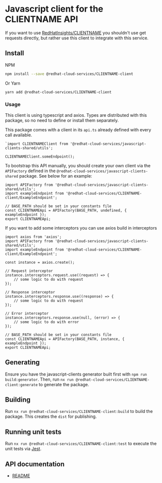 # Javascript client for the CLIENTNAME API
If you want to use [RedHatInsights/CLIENTNAME](https://github.com/RedHatInsights/CLIENTNAME) you shouldn't use get requests directly, but rather use this client to integrate with this service.

## Install
NPM
```bash
npm install --save @redhat-cloud-services/CLIENTNAME-client
```

Or Yarn
```bash
yarn add @redhat-cloud-services/CLIENTNAME-client
```

### Usage
This client is using typescript and axios. Types are distributed with this package, so no need to define or install them separately.

This package comes with a client in its `api.ts` already defined with every call available. 
```JS
`import CLIENTNAMEClient from '@redhat-cloud-services/javascript-clients-shared/utils';

CLIENTNAMEClient.someEndpoint();
```

To bootstrap this API manually, you should create your own client via the `APIFactory` defined in the `@redhat-cloud-services/javascript-clients-shared` package. See below for an example:
```JS
import APIFactory from '@redhat-cloud-services/javascript-clients-shared/utils'; 
import exampleEndpoint from '@redhat-cloud-services/CLIENTNAME-client/ExampleEndpoint';

// BASE_PATH should be set in your constants file
const CLIENTNAMEApi = APIFactory(BASE_PATH, undefined, { exampleEndpoint });
export CLIENTNAMEApi;
```

If you want to add some interceptors you can use axios build in interceptors
```JS
import axios from 'axios';
import APIFactory from '@redhat-cloud-services/javascript-clients-shared/utils';
import exampleEndpoint from '@redhat-cloud-services/CLIENTNAME-client/ExampleEndpoint';

const instance = axios.create();

// Request interceptor
instance.interceptors.request.use((request) => {
    // some logic to do with request
});

// Response interceptor
instance.interceptors.response.use((response) => {
    // some logic to do with request
});

// Error interceptor
instance.interceptors.response.use(null, (error) => {
    // some logic to do with error
});

// BASE_PATH should be set in your constants file
const CLIENTNAMEApi = APIFactory(BASE_PATH, instance, { exampleEndpoint });
export CLIENTNAMEApi;
```
## Generating

Ensure you have the javascript-clients generator built first with `npm run build:generator`. Then, run `nx run @redhat-cloud-services/CLIENTNAME-client:generate` to generate the package.

## Building

Run `nx run @redhat-cloud-services/CLIENTNAME-client:build` to build the package. This creates the `dist` for publishing.

## Running unit tests

Run `nx run @redhat-cloud-services/CLIENTNAME-client:test` to execute the unit tests via [Jest](https://jestjs.io).

## API documentation

* [README](doc/README.md)
